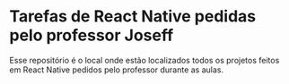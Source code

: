 # Tarefas de React Native pedidas pelo professor Joseff

Esse repositório é o local onde estão localizados todos os projetos feitos em React Native pedidos pelo professor durante as aulas.